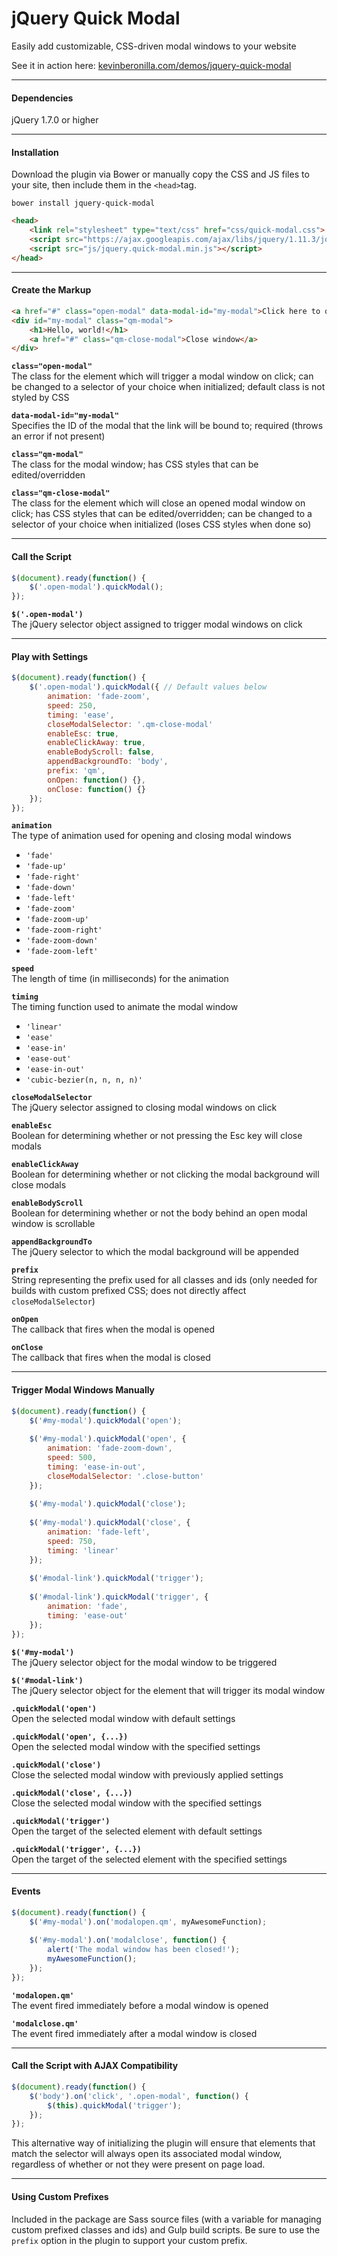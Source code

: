 # jQuery Quick Modal
Easily add customizable, CSS-driven modal windows to your website

See it in action here: <a href="http://kevinberonilla.com/demos/jquery-quick-modal">kevinberonilla.com/demos/jquery-quick-modal</a>

---

#### Dependencies
jQuery 1.7.0 or higher

---

#### Installation
Download the plugin via Bower or manually copy the CSS and JS files to your site, then include them in the `<head>`tag.
```
bower install jquery-quick-modal
```
```html
<head>
    <link rel="stylesheet" type="text/css" href="css/quick-modal.css">
    <script src="https://ajax.googleapis.com/ajax/libs/jquery/1.11.3/jquery.min.js"></script>
    <script src="js/jquery.quick-modal.min.js"></script>
</head>
```

---

#### Create the Markup
```html
<a href="#" class="open-modal" data-modal-id="my-modal">Click here to open a modal window</a>
<div id="my-modal" class="qm-modal">
    <h1>Hello, world!</h1>
    <a href="#" class="qm-close-modal">Close window</a>
</div>
```
**`class="open-modal"`**  
The class for the element which will trigger a modal window on click; can be changed to a selector of your choice when initialized; default class is not styled by CSS

**`data-modal-id="my-modal"`**  
Specifies the ID of the modal that the link will be bound to; required (throws an error if not present)

**`class="qm-modal"`**   
The class for the modal window; has CSS styles that can be edited/overridden

**`class="qm-close-modal"`**   
The class for the element which will close an opened modal window on click; has CSS styles that can be edited/overridden; can be changed to a selector of your choice when initialized (loses CSS styles when done so)

---

#### Call the Script
```javascript
$(document).ready(function() {
    $('.open-modal').quickModal();
});
```
**`$('.open-modal')`**  
The jQuery selector object assigned to trigger modal windows on click

---

#### Play with Settings
```javascript
$(document).ready(function() {
    $('.open-modal').quickModal({ // Default values below
        animation: 'fade-zoom',
        speed: 250,
        timing: 'ease',
        closeModalSelector: '.qm-close-modal'
        enableEsc: true,
        enableClickAway: true,
        enableBodyScroll: false,
        appendBackgroundTo: 'body',
        prefix: 'qm',
        onOpen: function() {},
        onClose: function() {}
    });
});
```
**`animation`**  
The type of animation used for opening and closing modal windows
* `'fade'`
* `'fade-up'`
* `'fade-right'`
* `'fade-down'`
* `'fade-left'`
* `'fade-zoom'`
* `'fade-zoom-up'`
* `'fade-zoom-right'`
* `'fade-zoom-down'`
* `'fade-zoom-left'`

**`speed`**  
The length of time (in milliseconds) for the animation

**`timing`**   
The timing function used to animate the modal window
* `'linear'`
* `'ease'`
* `'ease-in'`
* `'ease-out'`
* `'ease-in-out'`
* `'cubic-bezier(n, n, n, n)'`

**`closeModalSelector`**   
The jQuery selector assigned to closing modal windows on click

**`enableEsc`**   
Boolean for determining whether or not pressing the Esc key will close modals

**`enableClickAway`**   
Boolean for determining whether or not clicking the modal background will close modals

**`enableBodyScroll`**   
Boolean for determining whether or not the body behind an open modal window is scrollable

**`appendBackgroundTo`**   
The jQuery selector to which the modal background will be appended

**`prefix`**   
String representing the prefix used for all classes and ids (only needed for builds with custom prefixed CSS; does not directly affect `closeModalSelector`)

**`onOpen`**   
The callback that fires when the modal is opened

**`onClose`**   
The callback that fires when the modal is closed

---

#### Trigger Modal Windows Manually
```javascript
$(document).ready(function() {
    $('#my-modal').quickModal('open');
    
    $('#my-modal').quickModal('open', {
        animation: 'fade-zoom-down',
        speed: 500,
        timing: 'ease-in-out',
        closeModalSelector: '.close-button'
    });
    
    $('#my-modal').quickModal('close');
    
    $('#my-modal').quickModal('close', {
        animation: 'fade-left',
        speed: 750,
        timing: 'linear'
    });
    
    $('#modal-link').quickModal('trigger');
    
    $('#modal-link').quickModal('trigger', {
        animation: 'fade',
        timing: 'ease-out'
    });
});
```
**`$('#my-modal')`**  
The jQuery selector object for the modal window to be triggered

**`$('#modal-link')`**  
The jQuery selector object for the element that will trigger its modal window

**`.quickModal('open')`**  
Open the selected modal window with default settings

**`.quickModal('open', {...})`**  
Open the selected modal window with the specified settings

**`.quickModal('close')`**  
Close the selected modal window with previously applied settings

**`.quickModal('close', {...})`**  
Close the selected modal window with the specified settings

**`.quickModal('trigger')`**  
Open the target of the selected element with default settings

**`.quickModal('trigger', {...})`**  
Open the target of the selected element with the specified settings

---

#### Events
```javascript
$(document).ready(function() {
    $('#my-modal').on('modalopen.qm', myAwesomeFunction);
    
    $('#my-modal').on('modalclose', function() {
        alert('The modal window has been closed!');
        myAwesomeFunction();
    });
});
```
**`'modalopen.qm'`**  
The event fired immediately before a modal window is opened

**`'modalclose.qm'`**  
The event fired immediately after a modal window is closed

---

#### Call the Script with AJAX Compatibility
```javascript
$(document).ready(function() {
    $('body').on('click', '.open-modal', function() {
        $(this).quickModal('trigger');
    });
});
```
This alternative way of initializing the plugin will ensure that elements that match the selector will always open its associated modal window, regardless of whether or not they were present on page load.

---

#### Using Custom Prefixes

Included in the package are Sass source files (with a variable for managing custom prefixed classes and ids) and Gulp build scripts. Be sure to use the `prefix` option in the plugin to support your custom prefix.
